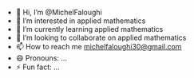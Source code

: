- 👋 Hi, I’m @MichelFaloughi
- 👀 I’m interested in applied mathematics
- 🌱 I’m currently learning applied mathematics
- 💞️ I’m looking to collaborate on applied mathematics
- 📫 How to reach me michelfaloughi30@gmail.com
- 😄 Pronouns: ...
- ⚡ Fun fact: ...

<!---
MichelFaloughi/MichelFaloughi is a ✨ special ✨ repository because its `README.md` (this file) appears on your GitHub profile.
You can click the Preview link to take a look at your changes.
--->
